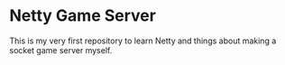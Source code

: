 # Netty Game Server
This is my very first repository to learn Netty and things about making a socket game server myself.
